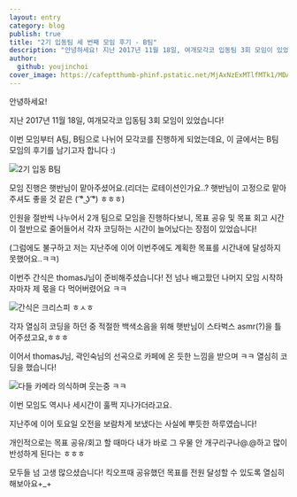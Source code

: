 ```yaml
---
layout: entry
category: blog
publish: true
title: "2기 입동팀 세 번째 모임 후기 - B팀"
description: "안녕하세요! 지난 2017년 11월 18일, 여개모각코 입동팀 3회 모임이 있었습니다!"
author:
  github: youjinchoi
cover_image: https://cafeptthumb-phinf.pstatic.net/MjAxNzExMTlfMTk1/MDAxNTExMDk3NTI5NDU5.OWAxvWYbwh85gETWQSGNGGrfGSu21z4f25MskCV_wfkg.r3GI2sF8gGW5SNDpfFLepJ0AFCYPs3goT8qr5KprOdMg.JPEG.yj1361/KakaoTalk_20171118_142248742.jpg?type=w740
---
```


안녕하세요!

지난 2017년 11월 18일, 여개모각코 입동팀 3회 모임이 있었습니다!

이번 모임부터 A팀, B팀으로 나뉘어 모각코를 진행하게 되었는데요, 이 글에서는 B팀 모임의 후기를 남기고자 합니다 :)

![2기 입동 B팀](https://cafeptthumb-phinf.pstatic.net/MjAxNzExMTlfMTk1/MDAxNTExMDk3NTI5NDU5.OWAxvWYbwh85gETWQSGNGGrfGSu21z4f25MskCV_wfkg.r3GI2sF8gGW5SNDpfFLepJ0AFCYPs3goT8qr5KprOdMg.JPEG.yj1361/KakaoTalk_20171118_142248742.jpg?type=w740)

모임 진행은 햇반님이 맡아주셨어요.(리더는 로테이션인가요..? 햇반님이 고정으로 맡아주셔도 좋을 것 같은 ( ͡° ͜ʖ ͡°) ㅎㅎㅎ)

인원을 절반씩 나누어서 2개 팀으로 모임을 진행하다보니, 목표 공유 및 목표 회고 시간이 절반으로 줄어들어서 각자 코딩하는 시간이 늘어났다는 장점이 있었습니다!

(그럼에도 불구하고 저는 지난주에 이어 이번주에도 계획한 목표를 시간내에 달성하지 못했어요..ㅋㅋ)

이번주 간식은 thomasJ님이 준비해주셨습니다! 전 넘나 배고팠던 나머지 모임 시작하자마자 제 몫을 다 먹어버렸어요 ㅋㅋ

![간식은 크리스피 ㅎㅅㅎ](https://cafeptthumb-phinf.pstatic.net/MjAxNzExMTlfMTky/MDAxNTExMDk3NTI5NjY4.inxuBrLZ4yjy5B52JnJfxY-J3SxBBNX7Ckm3wZMZvVQg.sV-zdEYlktJMcRr9JsTAib4FH-j97pL2DYF2rkcTLaEg.JPEG.yj1361/KakaoTalk_20171118_143007639.jpg?type=w740)

각자 열심히 코딩을 하던 중 적절한 백색소음을 위해 햇반님이 스타벅스 asmr(?)을 틀어주셨고요,ㅎㅎㅎ

이어서 thomasJ님, 곽인숙님의 선곡으로 카페에 온 듯한 느낌을 받으며 ㅋㅋ 열심히 코딩을 했습니다!

![다들 카메라 의식하며 웃는중 ㅋㅋ](https://cafeptthumb-phinf.pstatic.net/MjAxNzExMTlfMTQ0/MDAxNTExMDk3NTI5OTA1.Cud-uSMP1obVHAc58FEIfuFphp3_rmjwKU0SAyUPp6Ag.3wTCdyePhu9EQO6A4FfJ38cMKkZ1N3bIGhNrQs1C9Hsg.JPEG.yj1361/KakaoTalk_20171118_142247242.jpg?type=w740)

이번 모임도 역시나 세시간이 훌쩍 지나가더라고요.

지난주에 이어 토요일 오전을 보람차게 보냈다는 사실에 뿌듯한 하루였습니다!

개인적으로는 목표 공유/회고 할 때마다 내가 바로 그 우물 안 개구리구나@.@하고 많이 반성하게 된다는 ㅎㅎㅎ

모두들 넘 고생 많으셨습니다! 킥오프때 공유했던 목표를 전원 달성할 수 있도록 열심히 해보아요+_+